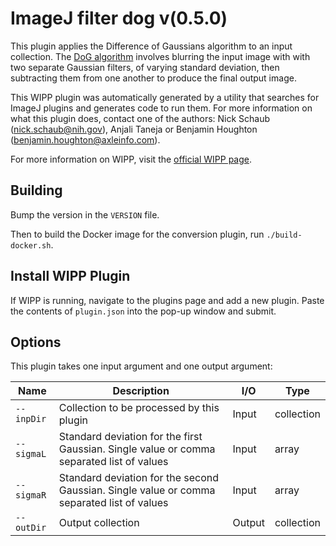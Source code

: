 # ImageJ filter dog v(0.5.0)

This plugin applies the Difference of Gaussians algorithm to an input collection.
The [DoG algorithm](https://en.wikipedia.org/wiki/Difference_of_Gaussians) involves blurring the input image with with two separate
Gaussian filters, of varying standard deviation, then subtracting them from one
another to produce the final output image.

This WIPP plugin was automatically generated by a utility that searches for
ImageJ plugins and generates code to run them. For more information on what this
plugin does, contact one of the authors: Nick Schaub (nick.schaub@nih.gov),
Anjali Taneja or Benjamin Houghton (benjamin.houghton@axleinfo.com).

For more information on WIPP, visit the [official WIPP page](https://isg.nist.gov/deepzoomweb/software/wipp).

## Building

Bump the version in the `VERSION` file.

Then to build the Docker image for the conversion plugin, run
`./build-docker.sh`.

## Install WIPP Plugin

If WIPP is running, navigate to the plugins page and add a new plugin.
Paste the contents of `plugin.json` into the pop-up window and submit.

## Options

This plugin takes one input argument and one output argument:

| Name       | Description                                                                                | I/O    | Type       |
| ---------- | ------------------------------------------------------------------------------------------ | ------ | ---------- |
| `--inpDir` | Collection to be processed by this plugin                                                  | Input  | collection |
| `--sigmaL` | Standard deviation for the first Gaussian. Single value or comma separated list of values  | Input  | array      |
| `--sigmaR` | Standard deviation for the second Gaussian. Single value or comma separated list of values | Input  | array      |
| `--outDir` | Output collection                                                                          | Output | collection |
